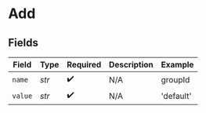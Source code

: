 # Add


## Fields

| Field              | Type               | Required           | Description        | Example            |
| ------------------ | ------------------ | ------------------ | ------------------ | ------------------ |
| `name`             | *str*              | :heavy_check_mark: | N/A                | groupId            |
| `value`            | *str*              | :heavy_check_mark: | N/A                | 'default'          |